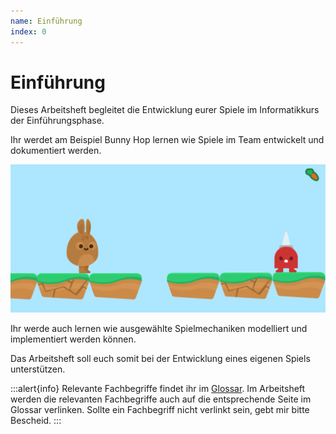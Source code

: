 ```yaml
---
name: Einführung
index: 0
---
```


# Einführung

Dieses Arbeitsheft begleitet die Entwicklung eurer Spiele im Informatikkurs der Einführungsphase. 

Ihr werdet am Beispiel Bunny Hop lernen wie Spiele im Team entwickelt und dokumentiert werden.

![Bunny Hop](/assets/bunny-hop/frame60.png "Bunny Hop")

Ihr werde auch lernen wie ausgewählte Spielmechaniken modelliert und implementiert werden können.

Das Arbeitsheft soll euch somit bei der Entwicklung eines eigenen Spiels unterstützen.

:::alert{info}
Relevante Fachbegriffe findet ihr im [Glossar](/glossary). Im Arbeitsheft werden die relevanten Fachbegriffe auch auf die entsprechende Seite im Glossar verlinken. Sollte ein Fachbegriff nicht verlinkt sein, gebt mir bitte Bescheid.
:::